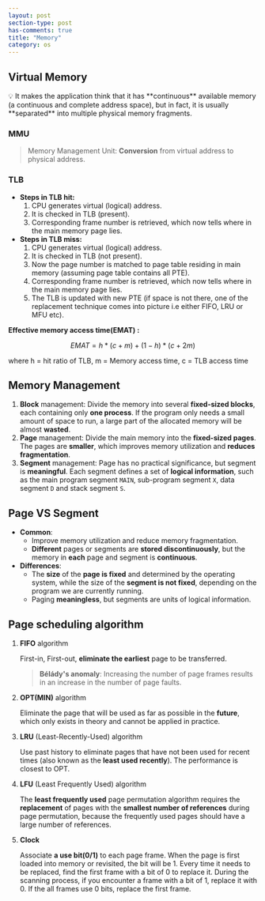 ```yaml
---
layout: post
section-type: post
has-comments: true
title: "Memory"
category: os
---
```


## Virtual Memory

<aside>
💡 It makes the application think that it has **continuous** available memory (a continuous and complete address space), but in fact, it is usually **separated** into multiple physical memory fragments.

</aside>

### MMU

> Memory Management Unit: **Conversion** from virtual address to physical address.
> 

### TLB

- **Steps in TLB hit:**
    1. CPU generates virtual (logical) address. 
    2. It is checked in TLB (present). 
    3. Corresponding frame number is retrieved, which now tells where in the main memory page lies. 
- **Steps in TLB miss:**
    1. CPU generates virtual (logical) address. 
    2. It is checked in TLB (not present). 
    3. Now the page number is matched to page table residing in main memory (assuming page table contains all PTE). 
    4. Corresponding frame number is retrieved, which now tells where in the main memory page lies. 
    5. The TLB is updated with new PTE (if space is not there, one of the replacement technique comes into picture i.e either FIFO, LRU or MFU etc). 

**Effective memory access time(EMAT) :** 

$$
EMAT = h*(c+m) + (1-h)*(c+2m) 
$$

where h = hit ratio of TLB, m = Memory access time, c = TLB access time

## Memory Management

1. **Block** management: Divide the memory into several **fixed-sized blocks**, each containing only **one process**. If the program only needs a small amount of space to run, a large part of the allocated memory will be almost **wasted**.
2. **Page** management: Divide the main memory into the **fixed-sized pages**. The pages are **smaller**, which improves memory utilization and **reduces fragmentation**. 
3. **Segment** management: Page has no practical significance, but segment is **meaningful**. Each segment defines a set of **logical information**, such as the main program segment `MAIN`, sub-program segment `X`, data segment `D` and stack segment `S`. 

## Page VS Segment

- **Common**:
    - Improve memory utilization and reduce memory fragmentation.
    - **Different** pages or segments are **stored discontinuously**, but the memory in **each** page and segment is **continuous**.
- **Differences**:
    - The **size** of the **page is fixed** and determined by the operating system, while the size of the **segment is not fixed**, depending on the program we are currently running.
    - Paging **meaningless**, but segments are units of logical information.

## Page scheduling algorithm

1. **FIFO** algorithm
    
    First-in, First-out, **eliminate the earliest** page to be transferred.
    
    > **Bélády's anomaly**: Increasing the number of page frames results in an increase in the number of page faults.
    > 
2. **OPT(MIN)** algorithm
    
    Eliminate the page that will be used as far as possible in the **future**, which only exists in theory and cannot be applied in practice.
    
3. **LRU** (Least-Recently-Used) algorithm
    
    Use past history to eliminate pages that have not been used for recent times (also known as the **least used recently**). The performance is closest to OPT. 
    
4. **LFU** (Least Frequently Used) algorithm
    
    The **least frequently used** page permutation algorithm requires the **replacement** of pages with the **smallest number of references** during page permutation, because the frequently used pages should have a large number of references. 
    
5. **Clock**
    
    Associate **a use bit(0/1)** to each page frame. When the page is first loaded into memory or revisited, the bit will be 1. Every time it needs to be replaced, find the first frame with a bit of 0 to replace it. During the scanning process, if you encounter a frame with a bit of 1, replace it with 0. If the all frames use 0 bits, replace the first frame.